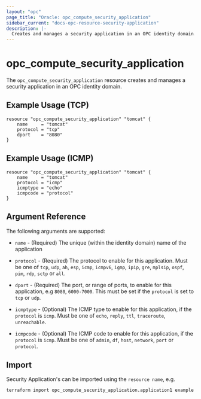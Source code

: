 ```yaml
---
layout: "opc"
page_title: "Oracle: opc_compute_security_application"
sidebar_current: "docs-opc-resource-security-application"
description: |-
  Creates and manages a security application in an OPC identity domain.
---
```


# opc\_compute\_security\_application

The ``opc_compute_security_application`` resource creates and manages a security application in an OPC identity domain.

## Example Usage (TCP)

```
resource "opc_compute_security_application" "tomcat" {
	name     = "tomcat"
	protocol = "tcp"
	dport    = "8080"
}
```

## Example Usage (ICMP)

```
resource "opc_compute_security_application" "tomcat" {
	name     = "tomcat"
	protocol = "icmp"
	icmptype = "echo"
	icmpcode = "protocol"
}
```

## Argument Reference

The following arguments are supported:

* `name` - (Required) The unique (within the identity domain) name of the application

* `protocol` - (Required) The protocol to enable for this application. Must be one of
`tcp`, `udp`, `ah`, `esp`, `icmp`, `icmpv6`, `igmp`, `ipip`, `gre`, `mplsip`, `ospf`, `pim`, `rdp`, `sctp` or `all`.

* `dport` - (Required) The port, or range of ports, to enable for this application, e.g `8080`, `6000-7000`. This must be set if the `protocol` is set to `tcp` or `udp`.

* `icmptype` - (Optional) The ICMP type to enable for this application, if the `protocol` is `icmp`. Must be one of
`echo`, `reply`, `ttl`, `traceroute`, `unreachable`.

* `icmpcode` - (Optional) The ICMP code to enable for this application, if the `protocol` is `icmp`. Must be one of
`admin`, `df`, `host`, `network`, `port` or `protocol`.

## Import

Security Application's can be imported using the `resource name`, e.g.

```
terraform import opc_compute_security_application.application1 example
```
